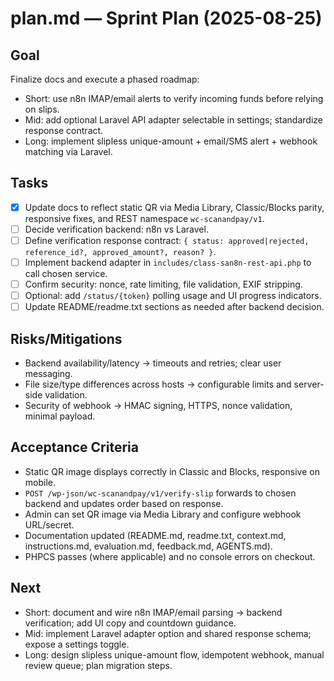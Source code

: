 # plan.md — Sprint Plan (2025-08-25)

## Goal
Finalize docs and execute a phased roadmap:
- Short: use n8n IMAP/email alerts to verify incoming funds before relying on slips.
- Mid: add optional Laravel API adapter selectable in settings; standardize response contract.
- Long: implement slipless unique-amount + email/SMS alert + webhook matching via Laravel.

## Tasks
- [x] Update docs to reflect static QR via Media Library, Classic/Blocks parity, responsive fixes, and REST namespace `wc-scanandpay/v1`.
- [ ] Decide verification backend: n8n vs Laravel.
- [ ] Define verification response contract: `{ status: approved|rejected, reference_id?, approved_amount?, reason? }`.
- [ ] Implement backend adapter in `includes/class-san8n-rest-api.php` to call chosen service.
- [ ] Confirm security: nonce, rate limiting, file validation, EXIF stripping.
- [ ] Optional: add `/status/{token}` polling usage and UI progress indicators.
- [ ] Update README/readme.txt sections as needed after backend decision.

## Risks/Mitigations
- Backend availability/latency → timeouts and retries; clear user messaging.
- File size/type differences across hosts → configurable limits and server-side validation.
- Security of webhook → HMAC signing, HTTPS, nonce validation, minimal payload.

## Acceptance Criteria
- Static QR image displays correctly in Classic and Blocks, responsive on mobile.
- `POST /wp-json/wc-scanandpay/v1/verify-slip` forwards to chosen backend and updates order based on response.
- Admin can set QR image via Media Library and configure webhook URL/secret.
- Documentation updated (README.md, readme.txt, context.md, instructions.md, evaluation.md, feedback.md, AGENTS.md).
- PHPCS passes (where applicable) and no console errors on checkout.

## Next
- Short: document and wire n8n IMAP/email parsing → backend verification; add UI copy and countdown guidance.
- Mid: implement Laravel adapter option and shared response schema; expose a settings toggle.
- Long: design slipless unique-amount flow, idempotent webhook, manual review queue; plan migration steps.

